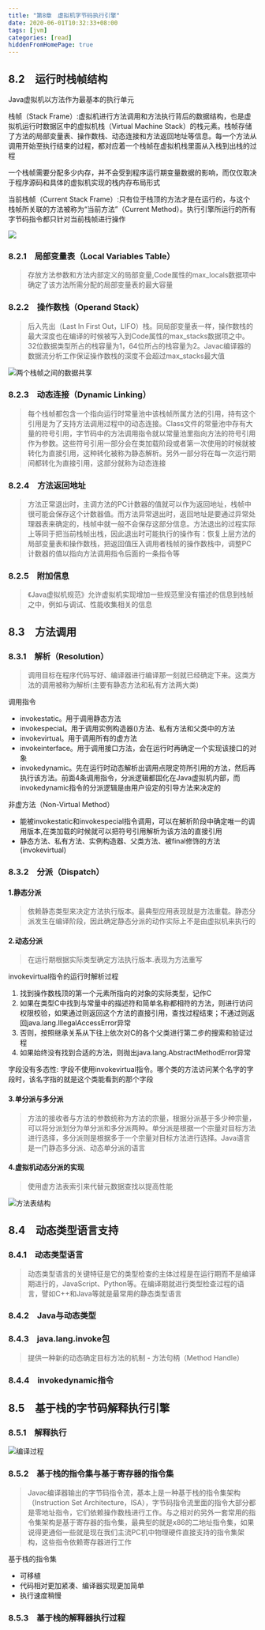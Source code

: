 ```yaml
---
title: "第8章　虚拟机字节码执行引擎"
date: 2020-06-01T10:32:33+08:00
tags: [jvm]
categories: [read]
hiddenFromHomePage: true
---
```


## 8.2　运行时栈帧结构
Java虚拟机以方法作为最基本的执行单元

栈帧（Stack Frame）:虚拟机进行方法调用和方法执行背后的数据结构，也是虚拟机运行时数据区中的虚拟机栈（Virtual Machine Stack）的栈元素。栈帧存储了方法的局部变量表、操作数栈、动态连接和方法返回地址等信息。每一个方法从调用开始至执行结束的过程，都对应着一个栈帧在虚拟机栈里面从入栈到出栈的过程

一个栈帧需要分配多少内存，并不会受到程序运行期变量数据的影响，而仅仅取决于程序源码和具体的虚拟机实现的栈内存布局形式

当前栈帧（Current Stack Frame）:只有位于栈顶的方法才是在运行的，与这个栈帧所关联的方法被称为“当前方法”（Current Method）。执行引擎所运行的所有字节码指令都只针对当前栈帧进行操作

![](/images/read/jvm/8-1.jpg)

### 8.2.1　局部变量表（Local Variables Table）
>存放方法参数和方法内部定义的局部变量,Code属性的max_locals数据项中确定了该方法所需分配的局部变量表的最大容量

### 8.2.2　操作数栈（Operand Stack）
>后入先出（Last In First Out，LIFO）栈。同局部变量表一样，操作数栈的最大深度也在编译的时候被写入到Code属性的max_stacks数据项之中。32位数据类型所占的栈容量为1，64位所占的栈容量为2。Javac编译器的数据流分析工作保证操作数栈的深度不会超过max_stacks最大值

![](/images/read/jvm/8-2.jpg "两个栈帧之间的数据共享")

### 8.2.3　动态连接（Dynamic Linking）
>每个栈帧都包含一个指向运行时常量池中该栈帧所属方法的引用，持有这个引用是为了支持方法调用过程中的动态连接。Class文件的常量池中存有大量的符号引用，字节码中的方法调用指令就以常量池里指向方法的符号引用作为参数。这些符号引用一部分会在类加载阶段或者第一次使用的时候就被转化为直接引用，这种转化被称为静态解析。另外一部分将在每一次运行期间都转化为直接引用，这部分就称为动态连接

### 8.2.4　方法返回地址
>方法正常退出时，主调方法的PC计数器的值就可以作为返回地址，栈帧中很可能会保存这个计数器值。而方法异常退出时，返回地址是要通过异常处理器表来确定的，栈帧中就一般不会保存这部分信息。方法退出的过程实际上等同于把当前栈帧出栈，因此退出时可能执行的操作有：恢复上层方法的局部变量表和操作数栈，把返回值压入调用者栈帧的操作数栈中，调整PC计数器的值以指向方法调用指令后面的一条指令等

### 8.2.5　附加信息
>《Java虚拟机规范》允许虚拟机实现增加一些规范里没有描述的信息到栈帧之中，例如与调试、性能收集相关的信息

## 8.3　方法调用
### 8.3.1　解析（Resolution）
>调用目标在程序代码写好、编译器进行编译那一刻就已经确定下来。这类方法的调用被称为解析(主要有静态方法和私有方法两大类)

调用指令
- invokestatic。用于调用静态方法
- invokespecial。用于调用实例构造器<init>()方法、私有方法和父类中的方法
- invokevirtual。用于调用所有的虚方法
- invokeinterface。用于调用接口方法，会在运行时再确定一个实现该接口的对象
- invokedynamic。先在运行时动态解析出调用点限定符所引用的方法，然后再执行该方法。前面4条调用指令，分派逻辑都固化在Java虚拟机内部，而invokedynamic指令的分派逻辑是由用户设定的引导方法来决定的

非虚方法（Non-Virtual Method）
- 能被invokestatic和invokespecial指令调用，可以在解析阶段中确定唯一的调用版本,在类加载的时候就可以把符号引用解析为该方法的直接引用
- 静态方法、私有方法、实例构造器、父类方法、被final修饰的方法(invokevirtual)

### 8.3.2　分派（Dispatch）
#### 1.静态分派
>依赖静态类型来决定方法执行版本。最典型应用表现就是方法重载。静态分派发生在编译阶段，因此确定静态分派的动作实际上不是由虚拟机来执行的

#### 2.动态分派
>在运行期根据实际类型确定方法执行版本.表现为方法重写

invokevirtual指令的运行时解析过程
1. 找到操作数栈顶的第一个元素所指向的对象的实际类型，记作C
2. 如果在类型C中找到与常量中的描述符和简单名称都相符的方法，则进行访问权限校验，如果通过则返回这个方法的直接引用，查找过程结束；不通过则返回java.lang.IllegalAccessError异常
3. 否则，按照继承关系从下往上依次对C的各个父类进行第二步的搜索和验证过程
4. 如果始终没有找到合适的方法，则抛出java.lang.AbstractMethodError异常

字段没有多态性:   字段不使用invokevirtual指令。哪个类的方法访问某个名字的字段时，该名字指的就是这个类能看到的那个字段

#### 3.单分派与多分派
>方法的接收者与方法的参数统称为方法的宗量，根据分派基于多少种宗量，可以将分派划分为单分派和多分派两种。单分派是根据一个宗量对目标方法进行选择，多分派则是根据多于一个宗量对目标方法进行选择。Java语言是一门静态多分派、动态单分派的语言

#### 4.虚拟机动态分派的实现
>使用虚方法表索引来代替元数据查找以提高性能

![](/images/read/jvm/8-3.jpg "方法表结构")

## 8.4　动态类型语言支持
### 8.4.1　动态类型语言
>动态类型语言的关键特征是它的类型检查的主体过程是在运行期而不是编译期进行的，JavaScript、Python等。在编译期就进行类型检查过程的语言，譬如C++和Java等就是最常用的静态类型语言

### 8.4.2　Java与动态类型
### 8.4.3　java.lang.invoke包
>提供一种新的动态确定目标方法的机制 - 方法句柄（Method Handle）

### 8.4.4　invokedynamic指令

## 8.5　基于栈的字节码解释执行引擎
### 8.5.1　解释执行
![](/images/read/jvm/8-4.jpg "编译过程")

### 8.5.2　基于栈的指令集与基于寄存器的指令集
>Javac编译器输出的字节码指令流，基本上是一种基于栈的指令集架构（Instruction Set Architecture，ISA），字节码指令流里面的指令大部分都是零地址指令，它们依赖操作数栈进行工作。与之相对的另外一套常用的指令集架构是基于寄存器的指令集，最典型的就是x86的二地址指令集，如果说得更通俗一些就是现在我们主流PC机中物理硬件直接支持的指令集架构，这些指令依赖寄存器进行工作

基于栈的指令集
- 可移植
- 代码相对更加紧凑、编译器实现更加简单
- 执行速度稍慢

### 8.5.3　基于栈的解释器执行过程